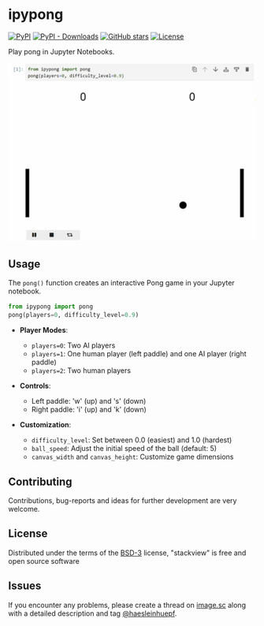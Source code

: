 # ipypong 
[![PyPI](https://img.shields.io/pypi/v/ipypong.svg?color=green)](https://pypi.org/project/ipypong)
[![PyPI - Downloads](https://img.shields.io/pypi/dm/ipypong)](https://pypistats.org/packages/ipypong)
[![GitHub stars](https://img.shields.io/github/stars/haesleinhuepf/ipypong?style=social)](https://github.com/haesleinhuepf/ipypong/)
[![License](https://img.shields.io/pypi/l/ipypong.svg?color=green)](https://github.com/haesleinhuepf/ipypong/raw/main/LICENSE)

Play pong in Jupyter Notebooks.

![](https://github.com/haesleinhuepf/ipypong/blob/main/docs/images/ipypong_demo.gif?raw=true)

## Usage


The `pong()` function creates an interactive Pong game in your Jupyter notebook.

```python
from ipypong import pong
pong(players=0, difficulty_level=0.9)
```

- **Player Modes**:
  - `players=0`: Two AI players
  - `players=1`: One human player (left paddle) and one AI player (right paddle)
  - `players=2`: Two human players

- **Controls**:
  - Left paddle: 'w' (up) and 's' (down)
  - Right paddle: 'i' (up) and 'k' (down)

- **Customization**:
  - `difficulty_level`: Set between 0.0 (easiest) and 1.0 (hardest)
  - `ball_speed`: Adjust the initial speed of the ball (default: 5)
  - `canvas_width` and `canvas_height`: Customize game dimensions


## Contributing

Contributions, bug-reports and ideas for further development are very welcome.

## License

Distributed under the terms of the [BSD-3] license,
"stackview" is free and open source software

## Issues

If you encounter any problems, please create a thread on [image.sc] along with a detailed description and tag [@haesleinhuepf].


[BSD-3]: http://opensource.org/licenses/BSD-3-Clause
[image.sc]: https://image.sc
[@haesleinhuepf]: https://twitter.com/haesleinhuepf

